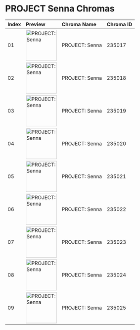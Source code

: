 # PROJECT Senna Chromas

| Index | Preview | Chroma Name | Chroma ID |
|:---|:---|:---|:---|
| 01 | <img src='https://raw.communitydragon.org/latest/plugins/rcp-be-lol-game-data/global/default/v1/champion-chroma-images/235/235017.png' alt='PROJECT: Senna' width='100'> | PROJECT: Senna | 235017 |
| 02 | <img src='https://raw.communitydragon.org/latest/plugins/rcp-be-lol-game-data/global/default/v1/champion-chroma-images/235/235018.png' alt='PROJECT: Senna' width='100'> | PROJECT: Senna | 235018 |
| 03 | <img src='https://raw.communitydragon.org/latest/plugins/rcp-be-lol-game-data/global/default/v1/champion-chroma-images/235/235019.png' alt='PROJECT: Senna' width='100'> | PROJECT: Senna | 235019 |
| 04 | <img src='https://raw.communitydragon.org/latest/plugins/rcp-be-lol-game-data/global/default/v1/champion-chroma-images/235/235020.png' alt='PROJECT: Senna' width='100'> | PROJECT: Senna | 235020 |
| 05 | <img src='https://raw.communitydragon.org/latest/plugins/rcp-be-lol-game-data/global/default/v1/champion-chroma-images/235/235021.png' alt='PROJECT: Senna' width='100'> | PROJECT: Senna | 235021 |
| 06 | <img src='https://raw.communitydragon.org/latest/plugins/rcp-be-lol-game-data/global/default/v1/champion-chroma-images/235/235022.png' alt='PROJECT: Senna' width='100'> | PROJECT: Senna | 235022 |
| 07 | <img src='https://raw.communitydragon.org/latest/plugins/rcp-be-lol-game-data/global/default/v1/champion-chroma-images/235/235023.png' alt='PROJECT: Senna' width='100'> | PROJECT: Senna | 235023 |
| 08 | <img src='https://raw.communitydragon.org/latest/plugins/rcp-be-lol-game-data/global/default/v1/champion-chroma-images/235/235024.png' alt='PROJECT: Senna' width='100'> | PROJECT: Senna | 235024 |
| 09 | <img src='https://raw.communitydragon.org/latest/plugins/rcp-be-lol-game-data/global/default/v1/champion-chroma-images/235/235025.png' alt='PROJECT: Senna' width='100'> | PROJECT: Senna | 235025 |
